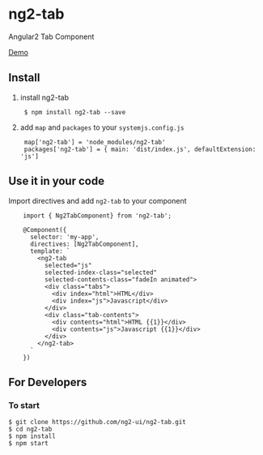 # ng2-tab
Angular2 Tab Component 

<a href="https://ng2-ui.github.io/#/ng2-tab">
  Demo
</a>

## Install

1. install ng2-tab

        $ npm install ng2-tab --save

2. add `map` and `packages` to your `systemjs.config.js`

        map['ng2-tab'] = 'node_modules/ng2-tab'
        packages['ng2-tab'] = { main: 'dist/index.js', defaultExtension: 'js']

## Use it in your code

Import directives and add `ng2-tab` to your component

        import { Ng2TabComponent} from 'ng2-tab';

        @Component({
          selector: 'my-app',
          directives: [Ng2TabComponent],
          template: `
            <ng2-tab
              selected="js"
              selected-index-class="selected"
              selected-contents-class="fadeIn animated">
              <div class="tabs">
                <div index="html">HTML</div>
                <div index="js">Javascript</div>
              </div>
              <div class="tab-contents">
                <div contents="html">HTML {{1}}</div>
                <div contents="js">Javascript {{1}}</div>
              </div>
            </ng2-tab>
          `
        })

## For Developers

### To start

    $ git clone https://github.com/ng2-ui/ng2-tab.git
    $ cd ng2-tab
    $ npm install
    $ npm start

